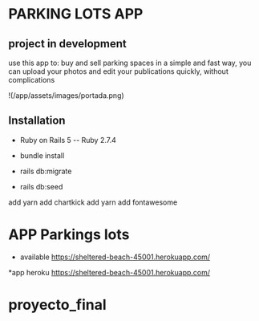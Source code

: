 # PARKING LOTS APP

## project in development

use this app to: buy and sell parking spaces in a simple and fast way, you can upload your photos and edit your publications quickly, without complications

!(/app/assets/images/portada.png)

## Installation

- Ruby on Rails 5 -- Ruby 2.7.4

- bundle install
- rails db:migrate
- rails db:seed

add yarn add chartkick
add yarn add fontawesome

# APP Parkings lots

- available https://sheltered-beach-45001.herokuapp.com/

\*app heroku https://sheltered-beach-45001.herokuapp.com/

# proyecto_final

